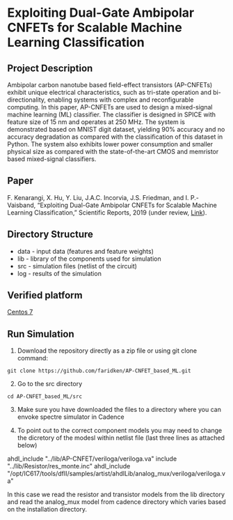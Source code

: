# Exploiting Dual-Gate Ambipolar CNFETs for Scalable Machine Learning Classification

## Project Description

Ambipolar carbon nanotube based field-effect transistors (AP-CNFETs) exhibit unique electrical characteristics, such as tri-state operation and bi-directionality, enabling systems with complex and reconfigurable computing. In this paper, AP-CNFETs are
used to design a mixed-signal machine learning (ML) classifier. The classifier is designed in SPICE with feature size of 15 nm
and operates at 250 MHz. The system is demonstrated based on MNIST digit dataset, yielding 90% accuracy and no accuracy
degradation as compared with the classification of this dataset in Python. The system also exhibits lower power consumption
and smaller physical size as compared with the state-of-the-art CMOS and memristor based mixed-signal classifiers.

## Paper
F. Kenarangi, X. Hu, Y. Liu, J.A.C. Incorvia, J.S. Friedman, and I. P.-Vaisband, “Exploiting Dual-Gate
Ambipolar CNFETs for Scalable Machine Learning Classification,” Scientific Reports, 2019 (under review,
[Link](https://arxiv.org/abs/1912.04068)).

## Directory Structure
- data - input data (features and feature weights)
- lib - library of the components used for simulation
- src - simulation files (netlist of the circuit)
- log - results of the simulation

## Verified platform
[Centos 7](https://www.centos.org/)

## Run Simulation

1. Download the repository directly as a zip file or using git clone command:

`git clone https://github.com/faridken/AP-CNFET_based_ML.git`


2. Go to the src directory 

`cd AP-CNFET_based_ML/src`

3. Make sure you have downloaded the files to a directory where you can envoke spectre simulator in Cadence

4. To point out to the correct component models you may need to change the dicretory of the modesl within netlist file (last three lines as attached below)

ahdl_include "../lib/AP-CNFET/veriloga/veriloga.va"
include "../lib/Resistor/res_monte.inc"
ahdl_include "/opt/IC617/tools/dfII/samples/artist/ahdlLib/analog_mux/veriloga/veriloga.va"

In this case we read the resistor and transistor models from the lib directory and read the analog_mux model from cadence directory which varies based on the installation directory.





